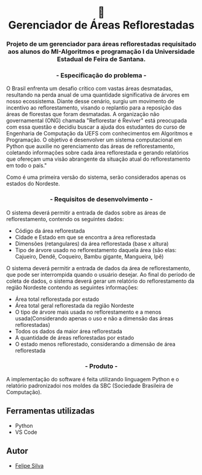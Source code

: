 <h1 align="center">
📄<br>Gerenciador de Áreas Reflorestadas
</h1>
 <h3 align="center">
Projeto de um gerenciador para áreas reflorestadas requisitado aos alunos do MI-Algoritmos e programação I da Universidade Estadual de Feira de Santana.
</h3>

<h3 align="center">
 - Especificação do problema -
</h3>

O Brasil enfrenta um desafio crítico com vastas áreas desmatadas, resultando na perda anual de uma quantidade significativa de árvores em nosso ecossistema. Diante desse cenário, surgiu um movimento de incentivo ao reflorestamento, visando o replantio para a reposição das áreas de florestas que foram desmatadas. A organização não governamental (ONG) chamada "Reflorestar é Reviver" está preocupada com essa questão e decidiu buscar a ajuda dos estudantes do curso de Engenharia de Computação da UEFS com conhecimentos em Algoritmos e Programação.
O objetivo é desenvolver um sistema computacional em Python que auxilie no gerenciamento das áreas de reflorestamento, coletando informações sobre cada área reflorestada e gerando relatórios que ofereçam uma visão abrangente da situação atual do reflorestamento em todo o país."


Como é uma primeira versão do sistema, serão
considerados apenas os estados do Nordeste.


<h3 align="center">
 - Requisitos de desenvolvimento -
</h3>
O sistema deverá permitir a entrada de dados sobre as áreas de reflorestamento, contendo os seguintes dados:

- Código da área reflorestada
- Cidade e Estado em que se encontra a área reflorestada
- Dimensões (retangulares) da área reflorestada (base x altura)
- Tipo de árvore usado no reflorestamento daquela área (são elas: Cajueiro, Dendê, Coqueiro, Bambu gigante, Mangueira, Ipê)

O sistema deverá permitir a entrada de dados da área de reflorestamento, que pode ser interrompida quando o usuário desejar. Ao final do período de coleta de dados, o sistema deverá gerar um relatório do reflorestamento da região Nordeste contendo as seguintes informações:

- Área total reflorestada por estado
- Área total geral reflorestada da região Nordeste
- O tipo de árvore mais usada no reflorestamento e a menos usada(Considerando apenas o uso e não a dimensão das áreas reflorestadas)
- Todos os dados da maior área reflorestada
- A quantidade de áreas reflorestadas por estado
- O estado menos reflorestado, considerando a dimensão de área reflorestada

<h3 align="center">
 - Produto -
</h3>

A implementação do software é feita utilizando linguagem Python e o relatório padronizadoi nos moldes da SBC (Sociedade Brasileira de Computação).

## Ferramentas utilizadas
- Python
- VS Code

## Autor
- [Felipe Silva](https://github.com/felipe-py)